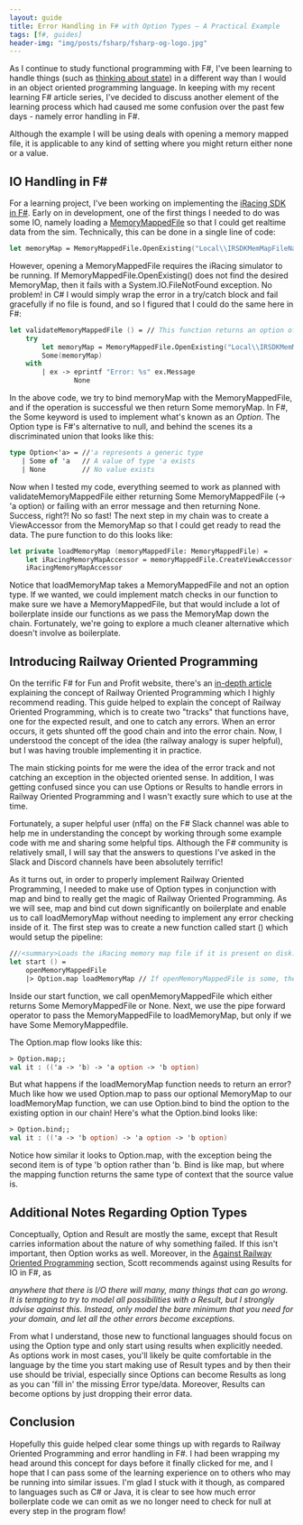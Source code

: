 ```yaml
---
layout: guide
title: Error Handling in F# with Option Types — A Practical Example
tags: [f#, guides]
header-img: "img/posts/fsharp/fsharp-og-logo.jpg"
---
```


As I continue to study functional programming with F#, I've been learning to handle things (such as [thinking about state](/2021-01-11-transitioning-from-csharp-to-fsharp-rethinking-state/)) in a different way than I would in an object oriented programming language. In keeping with my recent learning F# article series, I've decided to discuss another element of the learning process which had caused me some confusion over the past few days - namely error handling in F#. 

Although the example I will be using deals with opening a memory mapped file, it is applicable to any kind of setting where you might return either none or a value.

## IO Handling in F#

For a learning project, I've been working on implementing the [iRacing SDK in F#](/2021-01-08-writing-an-iracing-sdk-implementation-fsharp/). Early on in development, one of the first things I needed to do was some IO, namely loading a [MemoryMappedFile](https://docs.microsoft.com/en-us/dotnet/standard/io/memory-mapped-files) so that I could get realtime data from the sim. Technically, this can be done in a single line of code:

```fsharp
let memoryMap = MemoryMappedFile.OpenExisting("Local\\IRSDKMemMapFileName") 
```

However, opening a MemoryMappedFile requires the iRacing simulator to be running. If MemoryMappedFile.OpenExisting() does not find the desired MemoryMap, then it fails with a System.IO.FileNotFound exception. No problem! in C# I would simply wrap the error in a try/catch block and fail gracefully if no file is found, and so I figured that I could do the same here in F#:

```fsharp
let validateMemoryMappedFile () = // This function returns an option of type 'a. (string -> 'a option)
    try
        let memoryMap = MemoryMappedFile.OpenExisting("Local\\IRSDKMemMapFileName") 
        Some(memoryMap)
    with
        | ex -> eprintf "Error: %s" ex.Message 
                None
```

In the above code, we try to bind memoryMap with the MemoryMappedFile, and if the operation is successful we then return Some memoryMap. In F#, the Some keyword is used to implement what's known as an *Option*. The Option type is F#'s alternative to null, and behind the scenes its a discriminated union that looks like this:

```fsharp
type Option<'a> = //'a represents a generic type  
   | Some of 'a   // A value of type 'a exists        
   | None         // No value exists
```

Now when I tested my code, everything seemed to work as planned with validateMemoryMappedFile either returning Some MemoryMappedFile (-> 'a option) or failing with an error message and then returning None. Success, right?! No so fast! The next step in my chain was to create a ViewAccessor from the MemoryMap so that I could get ready to read the data. The pure function to do this looks like:

```fsharp
let private loadMemoryMap (memoryMappedFile: MemoryMappedFile) =
    let iRacingMemoryMapAccessor = memoryMappedFile.CreateViewAccessor()
    iRacingMemoryMapAccessor
```

Notice that loadMemoryMap takes a MemoryMappedFile and not an option type. If we wanted, we could implement match checks in our function to make sure we have a MemoryMappedFile, but that would include a lot of boilerplate inside our functions as we pass the MemoryMap down the chain. Fortunately, we're going to explore a much cleaner alternative which doesn't involve as boilerplate.

## Introducing Railway Oriented Programming

On the terrific F# for Fun and Profit website, there's an [in-depth article](https://fsharpforfunandprofit.com/posts/recipe-part2/) explaining the concept of Railway Oriented Programming which I highly recommend reading. This guide helped to explain the concept of Railway Oriented Programming, which is to create two "tracks" that functions have, one for the expected result, and one to catch any errors. When an error occurs, it gets shunted off the good chain and into the error chain. Now, I understood the concept of the idea (the railway analogy is super helpful), but I was having trouble implementing it in practice.

The main sticking points for me were the idea of the error track and not catching an exception in the objected oriented sense. In addition, I was getting confused since you can use Options or Results to handle errors in Railway Oriented Programming and I wasn't exactly sure which to use at the time.

Fortunately, a super helpful user (nffa) on the F# Slack channel was able to help me in understanding the concept by working through some example code with me and sharing some helpful tips. Although the F# community is relatively small, I will say that the answers to questions I've asked in the Slack and Discord channels have been absolutely terrific! 

As it turns out, in order to properly implement Railway Oriented Programming, I needed to make use of Option types in conjunction with map and bind to really get the magic of Railway Oriented Programming. As we will see, map and bind cut down significantly on boilerplate and enable us to call loadMemoryMap without needing to implement any error checking inside of it. The first step was to create a new function called start () which would setup the pipeline:

```fsharp
///<summary>Loads the iRacing memory map file if it is present on disk.</summary>
let start () =
    openMemoryMappedFile
    |> Option.map loadMemoryMap // If openMemoryMappedFile is some, then call loadMemoryMap
```

Inside our start function, we call openMemoryMappedFile which either returns Some MemoryMappedFile or None. Next, we use the pipe forward operator to pass the MemoryMappedFile to loadMemoryMap, but only if we have Some MemoryMappedfile.

The Option.map flow looks like this:

```fsharp
> Option.map;;
val it : (('a -> 'b) -> 'a option -> 'b option)
```

But what happens if the loadMemoryMap function needs to return an error? Much like how we used Option.map to pass our optional MemoryMap to our loadMemoryMap function, we can use Option.bind to bind the option to the existing option in our chain! Here's what the Option.bind looks like:

```fsharp
> Option.bind;;
val it : (('a -> 'b option) -> 'a option -> 'b option)
```

Notice how similar it looks to Option.map, with the exception being the second item is of type 'b option rather than 'b. Bind is like map, but where the mapping function returns the same type of context that the source value is.

## Additional Notes Regarding Option Types

Conceptually, Option and Result are mostly the same, except that Result carries information about the nature of why something failed. If this isn't important, then Option works as well. Moreover, in the [Against Railway Oriented Programming](https://fsharpforfunandprofit.com/posts/against-railway-oriented-programming/) section, Scott recommends against using Results for IO in F#, as

*anywhere that there is I/O there will many, many things that can go wrong. It is tempting to try to model all possibilities with a Result, but I strongly advise against this. Instead, only model the bare minimum that you need for your domain, and let all the other errors become exceptions.*

From what I understand, those new to functional languages should focus on using the Option type and only start using results when explicitly needed. As options work in most cases, you'll likely be quite comfortable in the language by the time you start making use of Result types and by then their use should be trivial, especially since Options can become Results as long as you can 'fill in' the missing Error type/data.  Moreover, Results can become options by just dropping their error data.

## Conclusion

Hopefully this guide helped clear some things up with regards to Railway Oriented Programming and error handling in F#. I had been wrapping my head around this concept for days before it finally clicked for me, and I hope that I can pass some of the learning experience on to others who may be running into similar issues. I'm glad I stuck with it though, as compared to languages such as C# or Java, it is clear to see how much error boilerplate code we can omit as we no longer need to check for null at every step in the program flow!